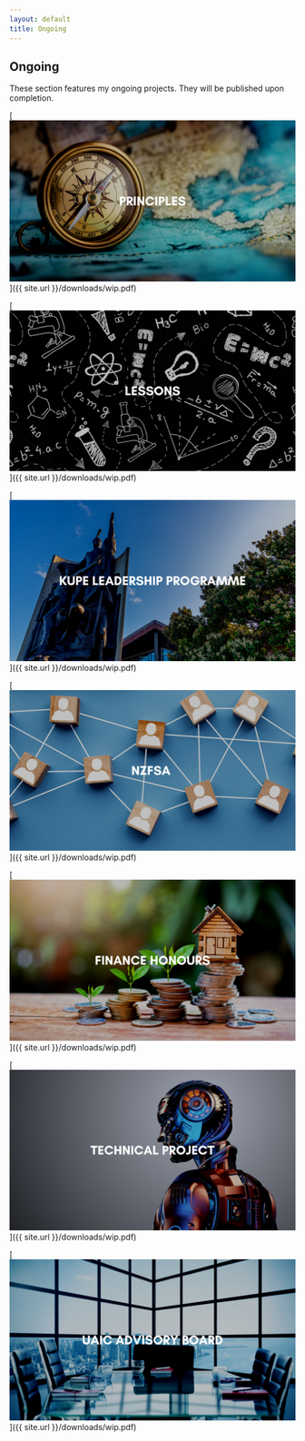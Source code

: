 ```yaml
---
layout: default
title: Ongoing
---
```


## **Ongoing**
These section features my ongoing projects. They will be published upon completion.

[![Principles](/assets/images/principles.png)]({{ site.url }}/downloads/wip.pdf)

[![Lessons](/assets/images/lessons.png)]({{ site.url }}/downloads/wip.pdf)

[![Kupe](/assets/images/kupe.png)]({{ site.url }}/downloads/wip.pdf)

[![NZFSA](/assets/images/nzfsa.png)]({{ site.url }}/downloads/wip.pdf)

[![Finance](/assets/images/finance.png)]({{ site.url }}/downloads/wip.pdf)

[![Technical](/assets/images/technical.png)]({{ site.url }}/downloads/wip.pdf)

[![UAIC Advisory Board](/assets/images/uaic-advisory-board.png)]({{ site.url }}/downloads/wip.pdf)








